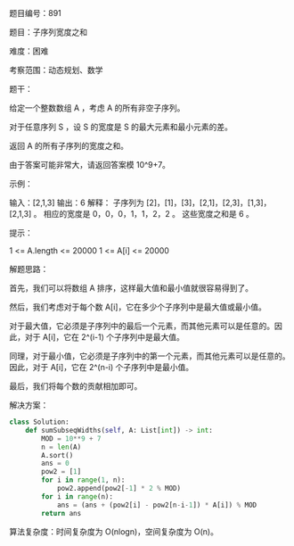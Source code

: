 题目编号：891

题目：子序列宽度之和

难度：困难

考察范围：动态规划、数学

题干：

给定一个整数数组 A ，考虑 A 的所有非空子序列。

对于任意序列 S ，设 S 的宽度是 S 的最大元素和最小元素的差。

返回 A 的所有子序列的宽度之和。

由于答案可能非常大，请返回答案模 10^9+7。

示例：

输入：[2,1,3]
输出：6
解释：
子序列为 [2]，[1]，[3]，[2,1]，[2,3]，[1,3]，[2,1,3] 。
相应的宽度是 0，0，0，1，1，2，2 。
这些宽度之和是 6 。

提示：

1 <= A.length <= 20000
1 <= A[i] <= 20000

解题思路：

首先，我们可以将数组 A 排序，这样最大值和最小值就很容易得到了。

然后，我们考虑对于每个数 A[i]，它在多少个子序列中是最大值或最小值。

对于最大值，它必须是子序列中的最后一个元素，而其他元素可以是任意的。因此，对于 A[i]，它在 2^(i-1) 个子序列中是最大值。

同理，对于最小值，它必须是子序列中的第一个元素，而其他元素可以是任意的。因此，对于 A[i]，它在 2^(n-i) 个子序列中是最小值。

最后，我们将每个数的贡献相加即可。

解决方案：

```python
class Solution:
    def sumSubseqWidths(self, A: List[int]) -> int:
        MOD = 10**9 + 7
        n = len(A)
        A.sort()
        ans = 0
        pow2 = [1]
        for i in range(1, n):
            pow2.append(pow2[-1] * 2 % MOD)
        for i in range(n):
            ans = (ans + (pow2[i] - pow2[n-i-1]) * A[i]) % MOD
        return ans
```

算法复杂度：时间复杂度为 O(nlogn)，空间复杂度为 O(n)。
